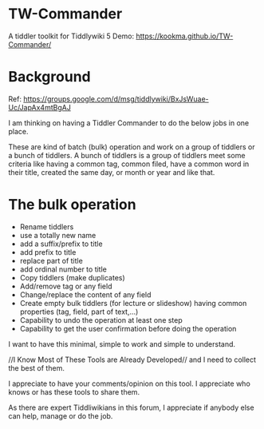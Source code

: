 # TW-Commander
A tiddler toolkit for Tiddlywiki 5
Demo: https://kookma.github.io/TW-Commander/


# Background

Ref: https://groups.google.com/d/msg/tiddlywiki/BxJsWuae-Uc/JapAx4mtBgAJ

I am thinking on having a Tiddler Commander to do the below jobs in one place.

These are kind of batch (bulk) operation and work on a group of tiddlers or a bunch of tiddlers.
A bunch of tiddlers is a group of tiddlers meet some criteria like having a common tag, common filed, have a common word in their title, created the same day, or month or year and like that.

# The bulk operation

* Rename tiddlers
* use  a totally new name
* add a suffix/prefix to title
* add prefix to title
* replace part of title
* add ordinal number to title 
* Copy tiddlers (make duplicates)
* Add/remove tag or any field
* Change/replace the content of any field
* Create empty bulk tiddlers (for lecture or slideshow) having common properties (tag, field, part of text,...)
* Capability to undo the operation at least one step
* Capability to get the user confirmation before doing the operation

I want to have this minimal, simple to work and simple to understand.

//I Know Most of These Tools are Already Developed// and I need to collect the best of them.

I appreciate to have your comments/opinion on this tool. I appreciate who knows or has these tools to share them.

As there are expert Tiddliwikians in this forum, I appreciate if anybody else can help, manage or do the job.
